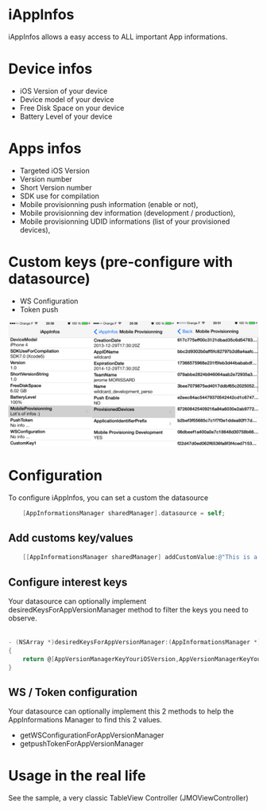 iAppInfos
=========

iAppInfos allows a easy access to ALL important App informations.  

# Device infos
*   iOS Version of your device
*   Device model of your device
*   Free Disk Space on your device
*   Battery Level of your device

# Apps infos
*   Targeted iOS Version
*   Version number 
*   Short Version number
*   SDK use for compilation
*   Mobile provisionning push information (enable or not),
*   Mobile provisionning dev information (development / production),
*   Mobile provisionning UDID informations (list of your provisioned devices),

# Custom keys (pre-configure with datasource)
*   WS Configuration
*   Token push

![Image](demo.png)

# Configuration

To configure iAppInfos, you can set a custom the datasource
```objective-c
	[AppInformationsManager sharedManager].datasource = self;
```
## Add customs key/values

```objective-c
    [[AppInformationsManager sharedManager] addCustomValue:@"This is a custom value" forCustomKey:CustomKey1];
```

## Configure interest keys

Your datasource can optionally implement desiredKeysForAppVersionManager method to filter the keys you need to observe.

```objective-c

- (NSArray *)desiredKeysForAppVersionManager:(AppInformationsManager *)manager
{
    return @[AppVersionManagerKeyYouriOSVersion,AppVersionManagerKeyYourDeviceModel,AppVersionManagerKeyCompilationSDK, AppVersionManagerKeyCFBundleVersion, AppVersionManagerKeyFreeDiskSpace, AppVersionManagerKeyBatteryLevel,AppVersionManagerKeyMobileProvisionning, AppVersionManagerKeyPushToken,AppVersionManagerKeyWSConfiguration];
}
```
## WS / Token configuration  

Your datasource can optionally implement this 2 methods to help the AppInformations Manager to find this 2 values.

+ getWSConfigurationForAppVersionManager
+ getpushTokenForAppVersionManager

# Usage in the real life 

See the sample, a very classic TableView Controller (JMOViewController)


